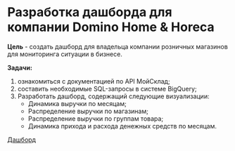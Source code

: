 # Разработка дашборда для компании Domino Home & Horeca  

**Цель** - создать дашборд для владельца компании розничных магазинов для мониторинга ситуации в бизнесе.  

**Задачи:**  
1. ознакомиться с документацией по API МойСклад;  
2. составить необходимые SQL-запросы в системе BigQuery;  
3. Разработать дашборд, содержащий следующие визуализации:  
   - Динамика выручки по месяцам;  
   - Распределение выручки по магазинам;  
   - Распределение выручки по группам товара;  
   - Динамика прихода и расхода денежных средств по месяцам.    

[Дашборд](https://lookerstudio.google.com/reporting/dd2dc145-5d04-48fc-92ff-570df3b1d48b)